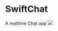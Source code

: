 # SwiftChat
A realtime Chat app
<img src="https://i.pinimg.com/originals/de/d0/bb/ded0bbdd8485e424327257405a86a884.gif">
